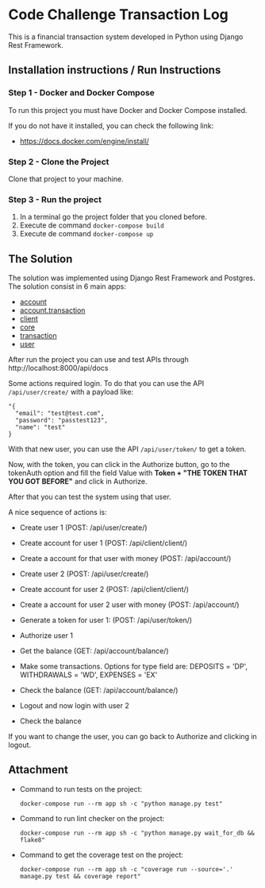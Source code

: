 # Code Challenge Transaction Log
This is a financial transaction system developed in Python using Django Rest Framework.

## Installation instructions / Run Instructions
### Step 1 - Docker and Docker Compose
To run this project you must have Docker and Docker Compose installed.

If you do not have it installed, you can check the following link:
- https://docs.docker.com/engine/install/

### Step 2 - Clone the Project
Clone that project to your machine.

### Step 3 - Run the project
1. In a terminal go the project folder that you cloned before.
2. Execute de command  ```docker-compose build```
3. Execute de command  ```docker-compose up```

## The Solution
The solution was implemented using Django Rest Framework and Postgres.
The solution consist in 6 main apps:
- [account](app/account)
- [account.transaction](app/account/transaction/)
- [client](app/client)
- [core](app/core)
- [transaction](app/transaction)
- [user](app/user)


After run the project you can use and test APIs through http://localhost:8000/api/docs

Some actions required login. To do that you can use the API `/api/user/create/` with a payload like:
```
"{
  "email": "test@test.com",
  "password": "passtest123",
  "name": "test"
}
```

With that new user, you can use the API `/api/user/token/` to get a token.

Now, with the token, you can click in the Authorize button, go to the tokenAuth option and fill the field Value with **Token + "THE TOKEN THAT YOU GOT BEFORE"** and click in Authorize.

After that you can test the system using that user.

A nice sequence of actions is:
- Create user 1 (POST: /api/user/create/)
- Create account for user 1 (POST: /api/client/client/)
- Create a account for that user with money (POST: /api/account/)

- Create user 2 (POST: /api/user/create/)
- Create account for user 2 (POST: /api/client/client/)
- Create a account for user 2 user with money (POST: /api/account/)

- Generate a token for user 1: (POST: /api/user/token/)
- Authorize user 1
- Get the balance (GET: /api/account/balance/)
- Make some transactions. Options for type field are: DEPOSITS = 'DP', WITHDRAWALS = 'WD', EXPENSES = 'EX'
- Check the balance (GET: /api/account/balance/)
- Logout and now login with user 2
- Check the balance

If you want to change the user, you can go back to Authorize and clicking in logout.


## Attachment
- Command to run tests on the project:

    ```
    docker-compose run --rm app sh -c "python manage.py test"
    ```

- Command to run lint checker on the project:

    ```
    docker-compose run --rm app sh -c "python manage.py wait_for_db && flake8"
    ```

- Command to get the coverage test on the project:
    ```
    docker-compose run --rm app sh -c "coverage run --source='.' manage.py test && coverage report"
    ```
